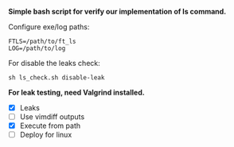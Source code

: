 **Simple bash script for verify our implementation of ls command.**

Configure exe/log paths:
```
FTLS=/path/to/ft_ls
LOG=/path/to/log
```

For disable the leaks check:
```
sh ls_check.sh disable-leak
```
**For leak testing, need Valgrind installed.**

- [x] Leaks
- [ ] Use vimdiff outputs
- [x] Execute from path
- [ ] Deploy for linux
